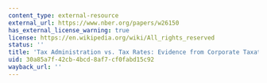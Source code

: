 ```yaml
---
content_type: external-resource
external_url: https://www.nber.org/papers/w26150
has_external_license_warning: true
license: https://en.wikipedia.org/wiki/All_rights_reserved
status: ''
title: 'Tax Administration vs. Tax Rates: Evidence from Corporate Taxation in Indonesia'
uid: 30a85a7f-42cb-4bcd-8af7-cf0fabd15c92
wayback_url: ''
---
```

